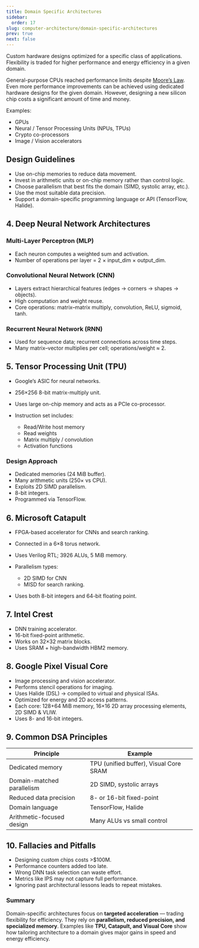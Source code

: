 ```yaml
---
title: Domain Specific Architectures
sidebar:
  order: 17
slug: computer-architecture/domain-specific-architectures
prev: true
next: false
---
```


Custom hardware designs optimized for a specific class of applications. Flexibility is traded for higher performance and energy efficiency in a given domain.

General-purpose CPUs reached performance limits despite [Moore’s Law](https://en.wikipedia.org/wiki/Moore%27s_law). Even more performance improvements can be achieved using dedicated hardware designs for the given domain. However, designing a new silicon chip costs a significant amount of time and money.

Examples:
- GPUs
- Neural / Tensor Processing Units (NPUs, TPUs)
- Crypto co-processors
- Image / Vision accelerators

## Design Guidelines

- Use on-chip memories to reduce data movement.
- Invest in arithmetic units or on-chip memory rather than control logic.
- Choose parallelism that best fits the domain (SIMD, systolic array, etc.).
- Use the most suitable data precision.
- Support a domain-specific programming language or API (TensorFlow, Halide).

## 4. Deep Neural Network Architectures

### Multi-Layer Perceptron (MLP)

* Each neuron computes a weighted sum and activation.
* Number of operations per layer = 2 × input_dim × output_dim.

### Convolutional Neural Network (CNN)

* Layers extract hierarchical features (edges → corners → shapes → objects).
* High computation and weight reuse.
* Core operations: matrix–matrix multiply, convolution, ReLU, sigmoid, tanh.

### Recurrent Neural Network (RNN)

* Used for sequence data; recurrent connections across time steps.
* Many matrix–vector multiplies per cell; operations/weight ≈ 2.



## 5. Tensor Processing Unit (TPU)

* Google’s ASIC for neural networks.
* 256×256 8-bit matrix-multiply unit.
* Uses large on-chip memory and acts as a PCIe co-processor.
* Instruction set includes:

  * Read/Write host memory
  * Read weights
  * Matrix multiply / convolution
  * Activation functions

### Design Approach

* Dedicated memories (24 MiB buffer).
* Many arithmetic units (250× vs CPU).
* Exploits 2D SIMD parallelism.
* 8-bit integers.
* Programmed via TensorFlow.



## 6. Microsoft Catapult

* FPGA-based accelerator for CNNs and search ranking.
* Connected in a 6×8 torus network.
* Uses Verilog RTL; 3926 ALUs, 5 MiB memory.
* Parallelism types:

  * 2D SIMD for CNN
  * MISD for search ranking.
* Uses both 8-bit integers and 64-bit floating point.



## 7. Intel Crest

* DNN training accelerator.
* 16-bit fixed-point arithmetic.
* Works on 32×32 matrix blocks.
* Uses SRAM + high-bandwidth HBM2 memory.



## 8. Google Pixel Visual Core

* Image processing and vision accelerator.
* Performs stencil operations for imaging.
* Uses Halide (DSL) → compiled to virtual and physical ISAs.
* Optimized for energy and 2D access patterns.
* Each core: 128+64 MiB memory, 16×16 2D array processing elements, 2D SIMD & VLIW.
* Uses 8- and 16-bit integers.



## 9. Common DSA Principles

| Principle                  | Example                                |
| -- | -- |
| Dedicated memory           | TPU (unified buffer), Visual Core SRAM |
| Domain-matched parallelism | 2D SIMD, systolic arrays               |
| Reduced data precision     | 8- or 16-bit fixed-point               |
| Domain language            | TensorFlow, Halide                     |
| Arithmetic-focused design  | Many ALUs vs small control             |



## 10. Fallacies and Pitfalls

* Designing custom chips costs >$100M.
* Performance counters added too late.
* Wrong DNN task selection can waste effort.
* Metrics like IPS may not capture full performance.
* Ignoring past architectural lessons leads to repeat mistakes.



### Summary

Domain-specific architectures focus on **targeted acceleration** — trading flexibility for efficiency.
They rely on **parallelism, reduced precision, and specialized memory**.
Examples like **TPU, Catapult, and Visual Core** show how tailoring architecture to a domain gives major gains in speed and energy efficiency.
